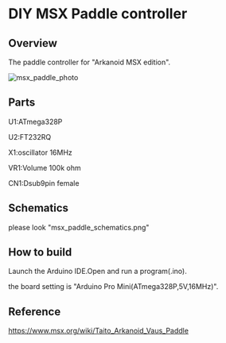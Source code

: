 # DIY MSX Paddle controller
## Overview

The paddle controller for "Arkanoid MSX edition".

![msx_paddle_photo](https://user-images.githubusercontent.com/5597377/178110127-3ca5ed5c-6f5a-4639-9a0a-9bcf52ccb1e2.jpg)

## Parts

U1:ATmega328P

U2:FT232RQ

X1:oscillator 16MHz

VR1:Volume 100k ohm

CN1:Dsub9pin female

## Schematics

please look "msx_paddle_schematics.png"

## How to build

Launch the Arduino IDE.Open and run a program(.ino).

the board setting is "Arduino Pro Mini(ATmega328P,5V,16MHz)".

## Reference

https://www.msx.org/wiki/Taito_Arkanoid_Vaus_Paddle
